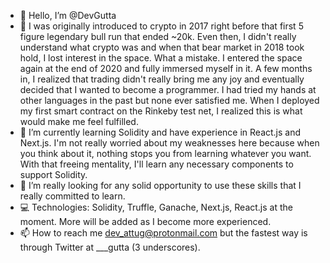 - 👋 Hello, I’m @DevGutta
- 👀 I was originally introduced to crypto in 2017 right before that first 5 figure legendary bull run that ended ~20k. Even then, I didn't really understand what crypto was and when that bear market in 2018 took hold, I lost interest in the space. What a mistake. I entered the space again at the end of 2020 and fully immersed myself in it. A few months in, I realized that trading didn't really bring me any joy and eventually decided that I wanted to become a programmer. I had tried my hands at other languages in the past but none ever satisfied me. When I deployed my first smart contract on the Rinkeby test net, I realized this is what would make me feel fulfilled.
- 🌱 I’m currently learning Solidity and have experience in React.js and Next.js. I'm not really worried about my weaknesses here because when you think about it, nothing stops you from learning whatever you want. With that freeing mentality, I'll learn any necessary components to support Solidity. 
- 💞️ I’m really looking for any solid opportunity to use these skills that I really committed to learn. 
- :computer: Technologies: Solidity, Truffle, Ganache, Next.js, React.js at the moment. More will be added as I become more experienced.
- 📫 How to reach me dev_attug@protonmail.com but the fastest way is through Twitter at ___gutta (3 underscores).

<!---
DevGutta/DevGutta is a ✨ special ✨ repository because its `README.md` (this file) appears on your GitHub profile.
You can click the Preview link to take a look at your changes.
--->
